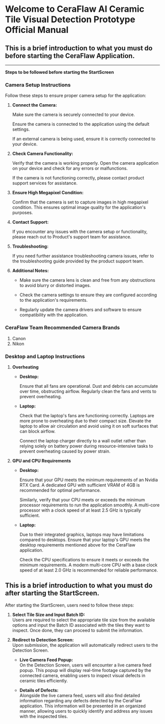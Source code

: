 # Welcome to CeraFlaw AI Ceramic Tile Visual Detection Prototype Official Manual

## This is a brief introduction to what you must do before starting the CeraFlaw Application.
** **
**Steps to be followed before starting the StartScreen**

### Camera Setup Instructions

Follow these steps to ensure proper camera setup for the application:

1. **Connect the Camera:**  

   Make sure the camera is securely connected to your device.  

   Ensure the camera is connected to the application using the default settings.  

   If an external camera is being used, ensure it is correctly connected to your device.

2. **Check Camera Functionality:**  

   Verify that the camera is working properly. Open the camera application on your device and check for any errors or malfunctions.  

   If the camera is not functioning correctly, please contact product support services for assistance.

3. **Ensure High Megapixel Condition:**  

   Confirm that the camera is set to capture images in high megapixel condition. This ensures optimal image quality for the application's purposes.

4. **Contact Support:**  

   If you encounter any issues with the camera setup or functionality, please reach out to Product's support team for assistance.

5. **Troubleshooting:**  

   If you need further assistance troubleshooting camera issues, refer to the troubleshooting guide provided by the product support team.

6. **Additional Notes:**  

   - Make sure the camera lens is clean and free from any obstructions to avoid blurry or distorted images.

   - Check the camera settings to ensure they are configured according to the application's requirements.

   - Regularly update the camera drivers and software to ensure compatibility with the application.

### CeraFlaw Team Recommended Camera Brands

1. Canon
2. Nikon

### Desktop and Laptop Instructions

1. **Overheating**

   - **Desktop:**  

     Ensure that all fans are operational. Dust and debris can accumulate over time, obstructing airflow. Regularly clean the fans and vents to prevent overheating.

   - **Laptop:**  

     Check that the laptop's fans are functioning correctly. Laptops are more prone to overheating due to their compact size. Elevate the laptop to allow air circulation and avoid using it on soft surfaces that can block airflow.

     Connect the laptop charger directly to a wall outlet rather than relying solely on battery power during resource-intensive tasks to prevent overheating caused by power strain.

2. **GPU and CPU Requirements**

   - **Desktop:**  

     Ensure that your GPU meets the minimum requirements of an Nvidia RTX Card. A dedicated GPU with sufficient VRAM of 4GB is recommended for optimal performance.

     Similarly, verify that your CPU meets or exceeds the minimum processor requirements to run the application smoothly. A multi-core processor with a clock speed of at least 2.5 GHz is typically sufficient.

   - **Laptop:**  

     Due to their integrated graphics, laptops may have limitations compared to desktops. Ensure that your laptop's GPU meets the desktop requirements mentioned above for the CeraFlaw application.

     Check the CPU specifications to ensure it meets or exceeds the minimum requirements. A modern multi-core CPU with a base clock speed of at least 2.0 GHz is recommended for reliable performance.

## This is a brief introduction to what you must do after starting the StartScreen.

After starting the StartScreen, users need to follow these steps:

1. **Select Tile Size and Input Batch ID:**  
   Users are required to select the appropriate tile size from the available options and input the Batch ID associated with the tiles they want to inspect. Once done, they can proceed to submit the information.

2. **Redirect to Detection Screen:**  
   Upon submission, the application will automatically redirect users to the Detection Screen.

   - **Live Camera Feed Popup:**  
     On the Detection Screen, users will encounter a live camera feed popup. This popup will display real-time footage captured by the connected camera, enabling users to inspect visual defects in ceramic tiles efficiently.

   - **Details of Defects:**  
     Alongside the live camera feed, users will also find detailed information regarding any defects detected by the CeraFlaw application. This information will be presented in an organized manner, allowing users to quickly identify and address any issues with the inspected tiles.



